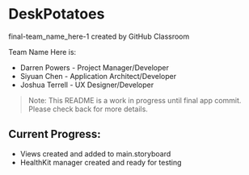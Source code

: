 # DeskPotatoes
final-team_name_here-1 created by GitHub Classroom

Team Name Here is:
* Darren Powers - Project Manager/Developer
* Siyuan Chen - Application Architect/Developer
* Joshua Terrell - UX Designer/Developer

> Note: This README is a work in progress until final app commit. Please check back for more details.

## Current Progress: 

* Views created and added to main.storyboard
* HealthKit manager created and ready for testing
